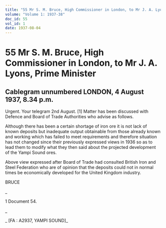 ```yaml
---
title: "55 Mr S. M. Bruce, High Commissioner in London, to Mr J. A. Lyons, Prime Minister"
volume: "Volume 1: 1937-38"
doc_id: 55
vol_id: 1
date: 1937-08-04
---
```


# 55 Mr S. M. Bruce, High Commissioner in London, to Mr J. A. Lyons, Prime Minister

## Cablegram unnumbered LONDON, 4 August 1937, 8.34 p.m.

Urgent. Your telegram 2nd August. [1] Matter has been discussed with Defence and Board of Trade Authorities who advise as follows.

Although there has been a certain shortage of iron ore it is not lack of known deposits but inadequate output obtainable from those already known and working which has failed to meet requirements and therefore situation has not changed since their previously expressed views in 1936 so as to lead them to modify what they then said about the projected development of the Yampi Sound ores.

Above view expressed after Board of Trade had consulted British Iron and Steel Federation who are of opinion that the deposits could not in normal times be economically developed for the United Kingdom industry.

BRUCE 

_

1 Document 54.

_

_ [FA : A2937, YAMPI SOUND]_
